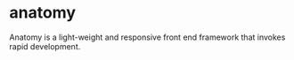 anatomy
=======

Anatomy is a light-weight and responsive front end framework that invokes rapid development.